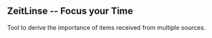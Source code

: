 ZeitLinse -- Focus your Time
----------------------------

Tool to derive the importance of items received from multiple sources.
